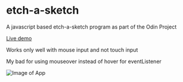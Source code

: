 # etch-a-sketch
A javascript based etch-a-sketch program as part of the Odin Project

[Live demo](https://boomyville.github.io/etch-a-sketch)

Works only well with mouse input and not touch input

My bad for using mouseover instead of hover for eventListener

![Image of App]([https://github.com/boomyville/calculator/blob/main/calc.gif?raw=true](https://github.com/boomyville/etch-a-sketch/blob/main/demo.gif?raw=true))
